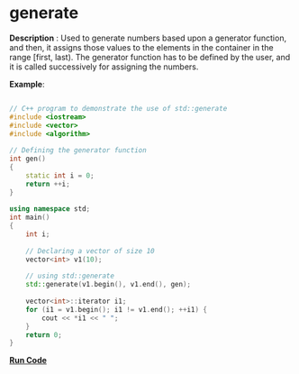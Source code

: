 # generate
**Description** : Used to generate numbers based upon a generator function, and then, it assigns those values to the elements in the container in the range [first, last).
The generator function has to be defined by the user, and it is called successively for assigning the numbers.

**Example**:
```cpp

// C++ program to demonstrate the use of std::generate
#include <iostream>
#include <vector>
#include <algorithm>
  
// Defining the generator function
int gen()
{
    static int i = 0;
    return ++i;
}
  
using namespace std;
int main()
{
    int i;
  
    // Declaring a vector of size 10
    vector<int> v1(10);
  
    // using std::generate
    std::generate(v1.begin(), v1.end(), gen);
  
    vector<int>::iterator i1;
    for (i1 = v1.begin(); i1 != v1.end(); ++i1) {
        cout << *i1 << " ";
    }
    return 0;
}
```
**[Run Code](https://rextester.com/UVF27948)**
